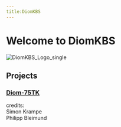 ```yaml
---
title:DiomKBS
---
```


# Welcome to DiomKBS

![DiomKBS_Logo_single](https://user-images.githubusercontent.com/77382879/163470665-abfedf24-8211-461b-bad2-7c9bcb954151.png)

## Projects
### [Diom-75TK](https://diomkbs.github.io/Diom-75TK.html)


credits:  
Simon Krampe  
Philipp Bleimund  
